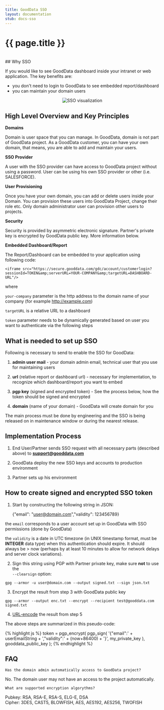 ```yaml
---
title: GoodData SSO
layout: documentation
stub: docs-sso
---
```


# {{ page.title }}

<br />
## Why SSO
 
If you would like to see GoodData dashboard inside your intranet or web application. The key benefits are:

- you don't need to login to GoodData to see embedded report/dashboard
- you can maintain your domain users

<p>
<center><img src="{{ site.root }}/images/docs/sso.png" alt="SSO visualization" class="no-border"></center>
</p>

## High Level Overview and Key Principles

**Domains**

Domain is user space that you can manage. In GoodData, domain is not part of GoodData project. As a GoodData customer, you can have your own domain, that means, you are able to add and maintain your users.  

**SSO Provider**

A user with the SSO provider can have access to GoodData project without using a password. User can be using his own SSO provider or other (i.e. SALESFORCE).

**User Provisioning**

Once you have your own domain, you can add or delete users inside your Domain. You can provision these users into GoodData Project, change their role etc. Only domain administrator user can provision other users to projects. 

**Security**

Security is provided by asymmetric electronic signature. Partner's private key is encrypted by GoodData public key. More information below.

**Embedded Dashboard/Report**

The Report/Dashboard can be embedded to your application using following code:

	<iframe src="https://secure.gooddata.com/gdc/account/customerlogin?sessionId=TOKEN&amp;serverURL=YOUR-COMPANY&amp;targetURL=DASHBOARD-URL"/> 

where

`your-company` parameter is the http address to the domain name of your company (for 	example http://example.com)  

`targetURL` is a relative URL to a dashboard  

`token` parameter needs to be dynamically generated based on user you want to authenticate via the following steps

## What is needed to set up SSO

Following is necessary to send to enable the SSO for GoodData:
 
1) **admin user mail** - your domain admin email, technical user that you use for maintaining users

2) **url** (relative report or dashboard url) - necessary for implementation, to recognize which dashboard/report you want to embed

3) **pgp key** (signed and encrypted token) - See the process below, how the token should be signed and encrypted

4) **domain** (name of your domain) - GoodData will create domain for you

The main process must be done by engineering and the SSO is being released on in maintenance window or during the nearest release. 

## Implementation Process

1) End User/Partner sends SSO request with all necessary parts (described above) to **support@gooddata.com**  

2) GoodData deploy the new SSO keys and accounts to production environment

3) Partner sets up his environment

## How to create signed and encrypted SSO token
 
1) Start by constructing the following string in JSON:

	{"email": "user@domain.com","validity": 123456789}

the `email` corresponds to a user account set up in GoodData with SSO permissions (done by GoodData)  

the `validity` is a date in UTC timezone (in UNIX timestamp format, must be **INTEGER** data type) when this authentication should expire. It should always be > now (perhaps by at least 10 minutes to allow for network delays and server clock variations). 

2) Sign this string using PGP with Partner private key, make sure **not** to use the  
`--clearsign` option:

<pre><code>gpg --armor -u user@domain.com --output signed.txt --sign json.txt</code></pre>

3) Encrypt the result from step 3 with GoodData public key

<pre><code>gpg --armor --output enc.txt --encrypt --recipient test@gooddata.com signed.txt</code></pre>

4) [URL-encode](http://meyerweb.com/eric/tools/dencoder/) the result from step 5

The above steps are summarized in this pseudo-code:

{% highlight js %}
token = pgp_encrypt(
pgp_sign(
    '{"email":' + userEmailString + ',"validity":' + (now+86400) + '}',
    my_private_key
  ),
  gooddata_public_key
);
{% endhighlight %}
	 	 	 		
			

## FAQ

`Has the domain admin automatically access to GoodData project?`

No. The domain user may not have an access to the project automatically.

`What are supported encryption algorythms?`

Pubkey: RSA, RSA-E, RSA-S, ELG-E, DSA  
Cipher: 3DES, CAST5, BLOWFISH, AES, AES192, AES256, TWOFISH
